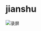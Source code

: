 # jianshu
![录屏](https://github.com/xumaohuai/jianshu/blob/master/%E4%BB%BF%E7%AE%80%E4%B9%A6/%E5%BD%95%E5%B1%8F2.gif)
